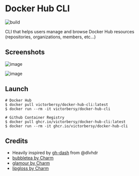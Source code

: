 # Docker Hub CLI

![build](https://github.com/VictorBersy/docker-hub-cli/actions/workflows/build.yml/badge.svg)

CLI that helps users manage and browse Docker Hub resources (repositories, organizations, members, etc...)

## Screenshots

![image](https://user-images.githubusercontent.com/2109178/177809263-02338c63-b354-4d4e-9db1-8eb122449346.png)

![image](https://user-images.githubusercontent.com/2109178/177809251-48e3fcf5-8825-4963-8d8a-7924c91b3eb5.png)

## Launch

```console
# Docker Hub
$ docker pull victorbersy/docker-hub-cli:latest
$ docker run --rm -it victorbersy/docker-hub-cli

# Github Container Registry
$ docker pull ghcr.io/victorbersy/docker-hub-cli:latest
$ docker run --rm -it ghcr.io/victorbersy/docker-hub-cli
```

## Credits

- Heavily inspired by [gh-dash](https://github.com/dlvhdr/gh-dash/) from @dlvhdr
- [bubbletea by Charm](https://github.com/charmbracelet/bubbletea)
- [glamour by Charm](https://github.com/charmbracelet/glamour)
- [lipgloss by Charm](https://github.com/charmbracelet/lipgloss)

